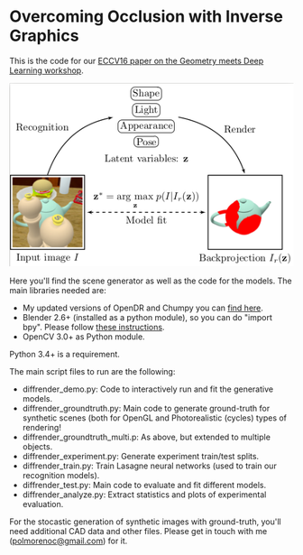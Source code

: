 # Overcoming Occlusion with Inverse Graphics
This is the code for our [ECCV16 paper on the Geometry meets Deep Learning workshop](http://homepages.inf.ed.ac.uk/ckiw/postscript/eccv_gmdl16.pdf). 

![](images/vaig.png)

Here you'll find the scene generator as well as the code for the models. The main libraries needed are:

- My updated versions of OpenDR and Chumpy you can [find here](https://github.com/polmorenoc/opendr).
- Blender 2.6+ (installed as a python module), so you can do "import bpy". Please follow [these instructions](https://wiki.blender.org/index.php/User:Ideasman42/BlenderAsPyModule).
- OpenCV 3.0+ as Python module.


Python 3.4+ is a requirement.

The main script files to run are the following:

* diffrender_demo.py: Code to interactively run and fit the generative models.
* diffrender_groundtruth.py:	Main code to generate ground-truth for synthetic scenes (both for OpenGL and Photorealistic (cycles) types of rendering!
* diffrender_groundtruth_multi.p: As above, but extended to multiple objects.
* diffrender_experiment.py: Generate experiment train/test splits.
* diffrender_train.py: Train Lasagne neural networks (used to train our recognition models).
* diffrender_test.py: Main code to evaluate and fit different models.
* diffrender_analyze.py: Extract statistics and plots of experimental evaluation.

For the stocastic generation of synthetic images with ground-truth, you'll need additional CAD data and other files. Please get in touch with me (polmorenoc@gmail.com) for it.
